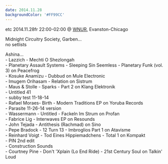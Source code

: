 ```yaml
---
date: 2014.11.28
backgroundColor: '#FF99CC'
---
```


etc 2014.11.28fr 22:00-02:00 @ [WNUR](http://www.wnur.org/), Evanston-Chicago  

Midnight Circuitry Society, Garben...  
no setlists  

Ashina...  
\- Lazzich - Mechti O Shezlongah  
\- Planetary Assault Systems - Sleeping Sin Seemless - Planetary Funk (vol. 3) on Peacefrog  
\- Kosuke Anamizu - Dubbud on Mule Electronic  
\- Imugem Orihasam - Relation on Sistrum  
\- Maus & Stolle - Sparks - Part 2 on Klang Elektronik  
\- Untitled 41  
\- subby test 11-18-14  
\- Rafael Moraes- Birth - Modern Traditions EP on Yoruba Records  
\- Parasite 11-26-14 version  
\- Wassermann - Untitled - Fackeln Im Strum on Profan  
\- Fabrice Lig - Interwaves EP on Resounds  
\- John Tejada - Antithesis (Rachmad) on Sino  
\- Pepe Bradock - 12 Turn 13 - Imbroglios Part 1 on Atavisme  
\- Reinhard Voigt - Tod Eines Hippiemadchens - Total 1 on Kompakt  
\- PIN 2nd edit  
\- Construction Sounds  
\- Courtney Pine - Don't 'Xplain (Lo End Ride) - 21st Century Soul on Talkin' Loud